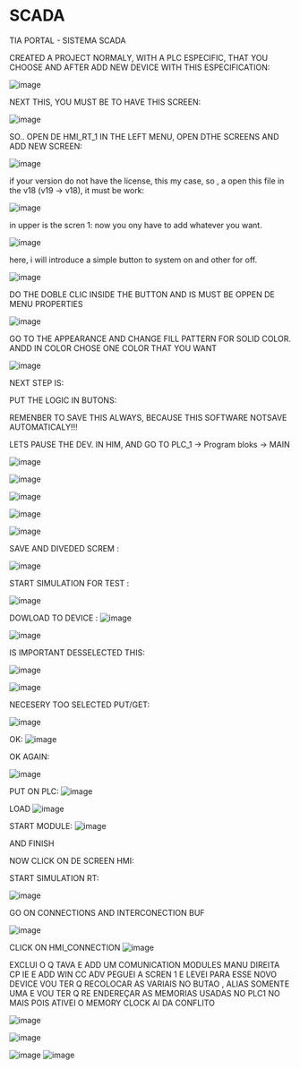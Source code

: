 # SCADA
TIA PORTAL - SISTEMA SCADA 

CREATED A PROJECT NORMALY, WITH A PLC ESPECIFIC, THAT YOU CHOOSE AND AFTER ADD NEW DEVICE WITH THIS ESPECIFICATION:

![image](https://github.com/user-attachments/assets/0fd46800-3449-4d05-bd03-cc903dcdaeca)
 
NEXT THIS, YOU MUST BE TO HAVE THIS SCREEN:

![image](https://github.com/user-attachments/assets/a9b77972-c961-4f45-9dff-fc00c47cb9ba)

 SO.. 
OPEN DE HMI_RT_1 IN THE LEFT MENU, OPEN DTHE SCREENS AND ADD NEW SCREEN:

![image](https://github.com/user-attachments/assets/535dcef2-dadd-4b96-8128-52224e432adc)

if your version do not have  the license, this my case, so , a open this file in the v18 (v19 -> v18), it must be work:


![image](https://github.com/user-attachments/assets/6f901939-c441-4030-80d7-9e8dbf03f8c5)

in upper is the scren 1: now you ony have to add whatever you want.

![image](https://github.com/user-attachments/assets/640421fa-250d-4962-be2a-5762736caf0b)

here, i will introduce a simple button to system on and other for off. 

![image](https://github.com/user-attachments/assets/37ecc64f-eb88-46b5-84e9-f6353bd2b570)

DO THE DOBLE CLIC INSIDE THE BUTTON AND IS MUST BE OPPEN DE MENU PROPERTIES

![image](https://github.com/user-attachments/assets/692534a7-ad04-4b01-a68a-6c13bdb82c12)

GO TO THE APPEARANCE AND CHANGE FILL PATTERN  FOR SOLID COLOR. ANDD IN COLOR CHOSE ONE COLOR THAT YOU WANT

![image](https://github.com/user-attachments/assets/b10da73b-cb03-4e3d-8cb6-ea16421eaa11)

NEXT STEP IS:

PUT THE LOGIC  IN BUTONS:

REMENBER TO SAVE THIS ALWAYS, BECAUSE THIS SOFTWARE NOTSAVE AUTOMATICALY!!!


LETS PAUSE THE DEV. IN HIM, AND GO TO PLC_1 -> Program bloks -> MAIN

![image](https://github.com/user-attachments/assets/df3602a0-a843-4098-aba1-b59647e13d9b)

![image](https://github.com/user-attachments/assets/9739a934-bf19-47a9-bcff-2be6307db940)

![image](https://github.com/user-attachments/assets/1dc6e87a-2228-4db7-b717-27c5a55e4816)

![image](https://github.com/user-attachments/assets/b0fa496b-4a39-4321-80b2-6a9bedee2f75)

![image](https://github.com/user-attachments/assets/98425c5f-af02-47a3-854f-9e21e8c47bd2)

SAVE AND DIVEDED SCREM :

![image](https://github.com/user-attachments/assets/93f6fa72-938e-4f93-802c-1d853dd7cb9c)

START SIMULATION FOR TEST :

![image](https://github.com/user-attachments/assets/0cc71613-6f2d-456d-aaf0-64d355d0450a)


DOWLOAD TO DEVICE :
![image](https://github.com/user-attachments/assets/9273cc1a-4206-4a47-ab4e-0592e3e93d09)

![image](https://github.com/user-attachments/assets/9b59429e-38ca-47e4-b647-f60cc309a553)

IS IMPORTANT DESSELECTED THIS:

![image](https://github.com/user-attachments/assets/67e2f806-7469-4442-97a9-973bb7d16bc3)

![image](https://github.com/user-attachments/assets/a1851af8-0cc7-41a7-8bf3-6992c149677f)

NECESERY TOO SELECTED PUT/GET:

![image](https://github.com/user-attachments/assets/397c031c-5729-49c0-b702-7faaaed7dcb3)

OK:
![image](https://github.com/user-attachments/assets/44799be4-db1b-4375-98aa-4c058cac0fb2)

OK AGAIN:

![image](https://github.com/user-attachments/assets/f0b68332-d62f-40b2-94b3-5aa3c978e4b9)


PUT ON PLC:
![image](https://github.com/user-attachments/assets/f3e718b1-4502-4850-8e00-f7c9909ace1b)

LOAD
![image](https://github.com/user-attachments/assets/b6477cc5-1af9-49ff-9edf-e1b6c4df0618)

START MODULE:
![image](https://github.com/user-attachments/assets/66618660-9ba3-49dc-aa7b-7a065be0d298)

AND FINISH

NOW CLICK ON DE SCREEN HMI:

START SIMULATION RT:

![image](https://github.com/user-attachments/assets/2bce4cca-cbf8-4777-a733-d49fa7551cd4)

GO ON CONNECTIONS AND INTERCONECTION BUF

![image](https://github.com/user-attachments/assets/f18edde0-ca4b-41dc-ba3a-f6065590fd77)

CLICK ON HMI_CONNECTION
![image](https://github.com/user-attachments/assets/6c99c61c-40ad-444e-a690-2f78c24c1188)


EXCLUI O Q TAVA E ADD UM COMUNICATION MODULES MANU DIREITA CP IE E ADD WIN CC ADV
PEGUEI A SCREN 1 E LEVEI PARA ESSE NOVO DEVICE 
VOU TER Q RECOLOCAR AS VARIAIS NO BUTAO , ALIAS SOMENTE UMA E VOU TER Q RE ENDEREÇAR AS MEMORIAS USADAS NO PLC1 NO MAIS POIS ATIVEI O MEMORY CLOCK AI DA CONFLITO


![image](https://github.com/user-attachments/assets/b2706388-de3c-4ac9-ad17-307f2fd40f34)

![image](https://github.com/user-attachments/assets/54b928bd-1e81-40d8-bce0-5a6962c4a3de)



![image](https://github.com/user-attachments/assets/c58a85f1-54ac-4de7-8c99-3a271d31cb1d)
![image](https://github.com/user-attachments/assets/ccfd3f6b-1374-4441-887f-f4f234f8dfee)






























 
